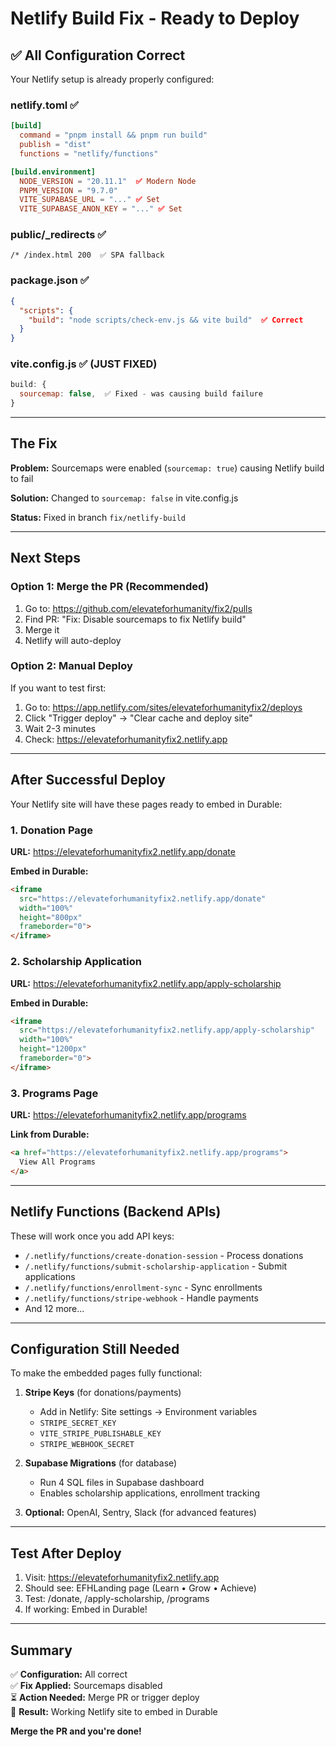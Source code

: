 # Netlify Build Fix - Ready to Deploy

## ✅ All Configuration Correct

Your Netlify setup is already properly configured:

### netlify.toml ✅
```toml
[build]
  command = "pnpm install && pnpm run build"
  publish = "dist"
  functions = "netlify/functions"

[build.environment]
  NODE_VERSION = "20.11.1"  ✅ Modern Node
  PNPM_VERSION = "9.7.0"
  VITE_SUPABASE_URL = "..." ✅ Set
  VITE_SUPABASE_ANON_KEY = "..." ✅ Set
```

### public/_redirects ✅
```
/* /index.html 200  ✅ SPA fallback
```

### package.json ✅
```json
{
  "scripts": {
    "build": "node scripts/check-env.js && vite build"  ✅ Correct
  }
}
```

### vite.config.js ✅ (JUST FIXED)
```javascript
build: {
  sourcemap: false,  ✅ Fixed - was causing build failure
}
```

---

## The Fix

**Problem:** Sourcemaps were enabled (`sourcemap: true`) causing Netlify build to fail

**Solution:** Changed to `sourcemap: false` in vite.config.js

**Status:** Fixed in branch `fix/netlify-build`

---

## Next Steps

### Option 1: Merge the PR (Recommended)
1. Go to: https://github.com/elevateforhumanity/fix2/pulls
2. Find PR: "Fix: Disable sourcemaps to fix Netlify build"
3. Merge it
4. Netlify will auto-deploy

### Option 2: Manual Deploy
If you want to test first:
1. Go to: https://app.netlify.com/sites/elevateforhumanityfix2/deploys
2. Click "Trigger deploy" → "Clear cache and deploy site"
3. Wait 2-3 minutes
4. Check: https://elevateforhumanityfix2.netlify.app

---

## After Successful Deploy

Your Netlify site will have these pages ready to embed in Durable:

### 1. Donation Page
**URL:** https://elevateforhumanityfix2.netlify.app/donate

**Embed in Durable:**
```html
<iframe 
  src="https://elevateforhumanityfix2.netlify.app/donate" 
  width="100%" 
  height="800px" 
  frameborder="0">
</iframe>
```

### 2. Scholarship Application
**URL:** https://elevateforhumanityfix2.netlify.app/apply-scholarship

**Embed in Durable:**
```html
<iframe 
  src="https://elevateforhumanityfix2.netlify.app/apply-scholarship" 
  width="100%" 
  height="1200px" 
  frameborder="0">
</iframe>
```

### 3. Programs Page
**URL:** https://elevateforhumanityfix2.netlify.app/programs

**Link from Durable:**
```html
<a href="https://elevateforhumanityfix2.netlify.app/programs">
  View All Programs
</a>
```

---

## Netlify Functions (Backend APIs)

These will work once you add API keys:

- `/.netlify/functions/create-donation-session` - Process donations
- `/.netlify/functions/submit-scholarship-application` - Submit applications
- `/.netlify/functions/enrollment-sync` - Sync enrollments
- `/.netlify/functions/stripe-webhook` - Handle payments
- And 12 more...

---

## Configuration Still Needed

To make the embedded pages fully functional:

1. **Stripe Keys** (for donations/payments)
   - Add in Netlify: Site settings → Environment variables
   - `STRIPE_SECRET_KEY`
   - `VITE_STRIPE_PUBLISHABLE_KEY`
   - `STRIPE_WEBHOOK_SECRET`

2. **Supabase Migrations** (for database)
   - Run 4 SQL files in Supabase dashboard
   - Enables scholarship applications, enrollment tracking

3. **Optional:** OpenAI, Sentry, Slack (for advanced features)

---

## Test After Deploy

1. Visit: https://elevateforhumanityfix2.netlify.app
2. Should see: EFHLanding page (Learn • Grow • Achieve)
3. Test: /donate, /apply-scholarship, /programs
4. If working: Embed in Durable!

---

## Summary

✅ **Configuration:** All correct  
✅ **Fix Applied:** Sourcemaps disabled  
⏳ **Action Needed:** Merge PR or trigger deploy  
🎯 **Result:** Working Netlify site to embed in Durable

**Merge the PR and you're done!**
